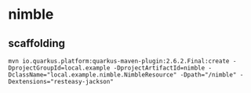 # nimble

## scaffolding

```shell
mvn io.quarkus.platform:quarkus-maven-plugin:2.6.2.Final:create -DprojectGroupId=local.example -DprojectArtifactId=nimble -DclassName="local.example.nimble.NimbleResource" -Dpath="/nimble" -Dextensions="resteasy-jackson"
```
